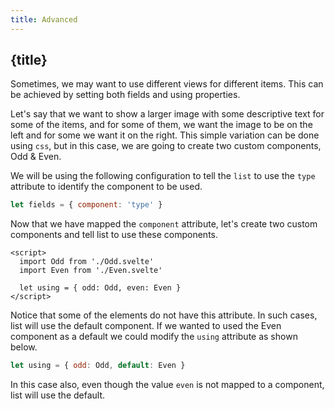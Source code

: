 ```yaml
---
title: Advanced
---
```


## {title}

Sometimes, we may want to use different views for different items. This can be achieved by setting
both fields and using properties.

Let's say that we want to show a larger image with some descriptive text for some of the items,
and for some of them, we want the image to be on the left and for some we want it on the right.
This simple variation can be done using `css`, but in this case, we are going to create two custom
components, Odd & Even.

We will be using the following configuration to tell the `list` to use the `type` attribute to identify the component to be used.

```js
let fields = { component: 'type' }
```

Now that we have mapped the `component` attribute, let's create two custom components and tell list
to use these components.

```svelte
<script>
  import Odd from './Odd.svelte'
  import Even from './Even.svelte'

  let using = { odd: Odd, even: Even }
</script>
```

Notice that some of the elements do not have this attribute. In such cases, list will use the default component.
If we wanted to used the Even component as a default we could modify the `using` attribute as shown below.

```js
let using = { odd: Odd, default: Even }
```

In this case also, even though the value `even` is not mapped to a component, list will use the default.
